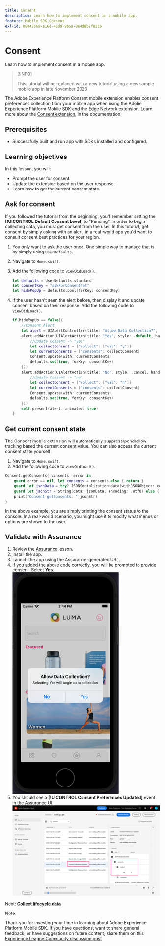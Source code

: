 ```yaml
---
title: Consent
description: Learn how to implement consent in a mobile app.
feature: Mobile SDK,Consent
exl-id: 08042569-e16e-4ed9-9b5a-864d8b7f0216
---
```

# Consent

Learn how to implement consent in a mobile app.

>[!INFO]
>
> This tutorial will be replaced with a new tutorial using a new sample mobile app in late November 2023

The Adobe Experience Platform Consent mobile extension enables consent preferences collection from your mobile app when using the Adobe Experience Platform Mobile SDK and the Edge Network extension. Learn more about the [Consent extension](https://developer.adobe.com/client-sdks/documentation/consent-for-edge-network/), in the documentation.

## Prerequisites

* Successfully built and run app with SDKs installed and configured.

## Learning objectives

In this lesson, you will:

* Prompt the user for consent.
* Update the extension based on the user response.
* Learn how to get the current consent state.

## Ask for consent

If you followed the tutorial from the beginning, you'll remember setting the **[!UICONTROL Default Consent Level]** to "Pending". In order to begin collecting data, you must get consent from the user. In this tutorial, get consent by simply asking with an alert, in a real-world app you'd want to consult consent best practices for your region.

1. You only want to ask the user once. One simple way to manage that is by simply using `UserDefaults`.
1. Navigate to `Home.swift`.
1. Add the following code to `viewDidLoad()`.

    ```swift
    let defaults = UserDefaults.standard
    let consentKey = "askForConsentYet"
    let hidePopUp = defaults.bool(forKey: consentKey)
    ```

1. If the user hasn't seen the alert before, then display it and update consent based on their response. Add the following code to `viewDidLoad()`.

    ```swift
    if(hidePopUp == false){
        //Consent Alert
        let alert = UIAlertController(title: "Allow Data Collection?", message: "Selecting Yes will begin data collection", preferredStyle: .alert)
        alert.addAction(UIAlertAction(title: "Yes", style: .default, handler: { action in
            //Update Consent -> "yes"
            let collectConsent = ["collect": ["val": "y"]]
            let currentConsents = ["consents": collectConsent]
            Consent.update(with: currentConsents)
            defaults.set(true, forKey: consentKey)
        }))
        alert.addAction(UIAlertAction(title: "No", style: .cancel, handler: { action in
            //Update Consent -> "no"
            let collectConsent = ["collect": ["val": "n"]]
            let currentConsents = ["consents": collectConsent]
            Consent.update(with: currentConsents)
            defaults.set(true, forKey: consentKey)
        }))
        self.present(alert, animated: true)
    }
    ```


## Get current consent state

The Consent mobile extension will automatically suppress/pend/allow tracking based the current consent value. You can also access the current consent state yourself:

1. Navigate to `Home.swift`.
1. Add the following code to `viewDidLoad()`.

```swift
Consent.getConsents{ consents, error in
    guard error == nil, let consents = consents else { return }
    guard let jsonData = try? JSONSerialization.data(withJSONObject: consents, options: .prettyPrinted) else { return }
    guard let jsonStr = String(data: jsonData, encoding: .utf8) else { return }
    print("Consent getConsents: ",jsonStr)
}
```

In the above example, you are simply printing the consent status to the console. In a real-world scenario, you might use it to modify what menus or options are shown to the user.

## Validate with Assurance

1. Review the [Assurance](assurance.md) lesson.
1. Install the app.
1. Launch the app using the Assurance-generated URL.
1. If you added the above code correctly, you will be prompted to provide consent. Select **Yes**.
    ![consent popup](assets/mobile-consent-validate.png)
1. You should see a **[!UICONTROL Consent Preferences Updated]** event in the Assurance UI.
    ![validate consent](assets/mobile-consent-update.png)

Next: **[Collect lifecycle data](lifecycle-data.md)**

>[!NOTE]
>
>Thank you for investing your time in learning about Adobe Experience Platform Mobile SDK. If you have questions, want to share general feedback, or have suggestions on future content, share them on this [Experience League Community discussion post](https://experienceleaguecommunities.adobe.com/t5/adobe-experience-platform-data/tutorial-discussion-implement-adobe-experience-cloud-in-mobile/td-p/443796)